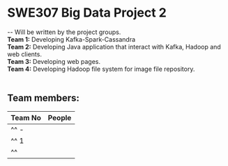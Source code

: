 # SWE307 Big Data Project 2
--
Will be written by the project groups.<br>
**Team 1:** Developing Kafka-Spark-Cassandra <br>
**Team 2:** Developing Java application that interact with Kafka, Hadoop and web clients.<br>
**Team 3:** Developing web pages.<br>
**Team 4:** Developing Hadoop file system for image file repository. <br>
<br>
## Team members:
|Team No| People|
|---|---|
|^^ - || AHMET ERAY KARADAĞ|
|^^ 1 || AHMET ALKAN |
|^^   || SİTİ AİSHAH BİNTİ JOHAN İSKANDAR|
